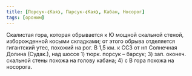 ```yaml
---
title: [Порсук-❮Кая❯, Парсук-❮Кая❯, Кабан, Носорог]
tags: [ороним]
---
```


Скалистая гора, которая обрывается к Ю мощной скальной стеной, изборожденной
косыми складками; от этого обрыва отделяется гигантский утес, похожий на рог. В
1,5 км. к ССЗ от нп Солнечная Долина (Судак.), над шоссе 1) тюрк. порсук –
барсук; 3) зап. оконеч. скальной стены похожа на голову кабана; 4) с В гора
похожа на носорога.

